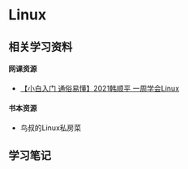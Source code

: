 # Linux



## 相关学习资料

#### 网课资源

- [【小白入门 通俗易懂】2021韩顺平 一周学会Linux](https://www.bilibili.com/video/BV1Sv411r7vd?spm_id_from=333.999.0.0)



#### 书本资源

- 鸟叔的Linux私房菜

  

## 学习笔记

